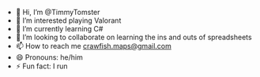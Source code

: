 - 👋 Hi, I’m @TimmyTomster
- 👀 I’m interested playing Valorant
- 🌱 I’m currently learning C#
- 💞️ I’m looking to collaborate on learning the ins and outs of spreadsheets
- 📫 How to reach me crawfish.maps@gmail.com
- 😄 Pronouns: he/him
- ⚡ Fun fact: I run

<!---
TimmyTomster/TimmyTomster is a ✨ special ✨ repository because its `README.md` (this file) appears on your GitHub profile.
You can click the Preview link to take a look at your changes.
--->
